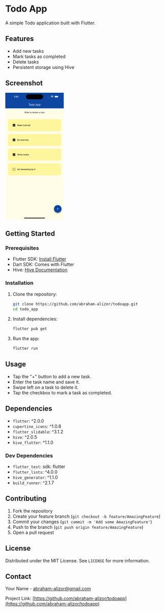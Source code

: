 # Todo App

A simple Todo application built with Flutter.

## Features

- Add new tasks
- Mark tasks as completed
- Delete tasks
- Persistent storage using Hive

## Screenshot

<img src="lib/assets/screenshot.png" alt="Screenshot" height="400" >

## Getting Started

### Prerequisites

- Flutter SDK: [Install Flutter](https://flutter.dev/docs/get-started/install)
- Dart SDK: Comes with Flutter
- Hive: [Hive Documentation](https://docs.hivedb.dev/)

### Installation

1. Clone the repository:

   ```sh
   git clone https://github.com/abraham-alizor/todoapp.git
   cd todo_app
   ```

2. Install dependencies:

   ```sh
   flutter pub get
   ```

3. Run the app:
   ```sh
   flutter run
   ```

## Usage

- Tap the "+" button to add a new task.
- Enter the task name and save it.
- Swipe left on a task to delete it.
- Tap the checkbox to mark a task as completed.

## Dependencies

- `flutter`: ^2.0.0
- `cupertino_icons`: ^1.0.8
- `flutter_slidable`: ^3.1.2
- `hive`: ^2.0.5
- `hive_flutter`: ^1.1.0

### Dev Dependencies

- `flutter_test`: sdk: flutter
- `flutter_lints`: ^4.0.0
- `hive_generator`: ^1.1.0
- `build_runner`: ^2.1.7

## Contributing

1. Fork the repository
2. Create your feature branch (`git checkout -b feature/AmazingFeature`)
3. Commit your changes (`git commit -m 'Add some AmazingFeature'`)
4. Push to the branch (`git push origin feature/AmazingFeature`)
5. Open a pull request

## License

Distributed under the MIT License. See `LICENSE` for more information.

## Contact

Your Name - [abraham-alizor@gmail.com](mailto:abraham-alizor@gmail.com)

Project Link: [https://github.com/abraham-alizor/todoapp](https://github.com/abraham-alizor/todoapp)
